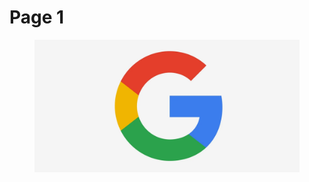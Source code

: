 # Page 1

<figure><img src=".gitbook/assets/google logo.webp" alt=""><figcaption></figcaption></figure>
